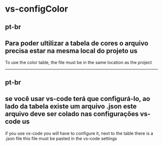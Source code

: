# vs-configColor
pt-br
-----
Para poder ultilizar a tabela de cores o arquivo precisa estar na mesma local do projeto
us
----
To use the color table, the file must be in the same location as the project

------------------------------------------------------------------------------
pt-br
----
se você usar vs-code terá que configurá-lo, ao lado da tabela existe um arquivo .json
este arquivo deve ser colado nas configurações vs-code
us
----
if you use vs-code you will have to configure it, next to the table there is a .json file
this file must be pasted in the vs-code settings
